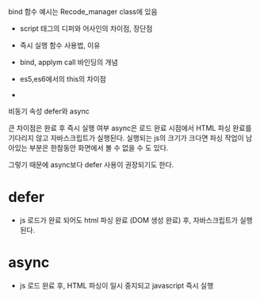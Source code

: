 bind 함수 예시는 
Recode_manager class에 있음

- script 태그의 디퍼와 어사인의 차이점, 장단점
- 즉시 실행 함수 사용법, 이유
- bind, applym call 바인딩의 개념
- es5,es6에서의 this의 차이점


-
비동기 속성 defer와 async

큰 차이점은 완료 후 즉시 실행 여부
async은 로드 완료 시점에서 HTML 파싱 완료를 기다리지 않고 자바스크립트가 실행된다. 실행되는 js의 크기가 크다면 파싱 작업이 남아있는 부분은 한참동안 화면에서 볼 수 없을 수 도 있다.

그렇기 때문에 async보다 defer 사용이 권장되기도 한다.

# defer
- js 로드가 완료 되어도 html 파싱 완료 (DOM 생성 완료) 후, 자바스크립트가 실행된다.

# async
- js 로드 완료 후, HTML 파싱이 일시 중지되고 javascript 즉시 실행